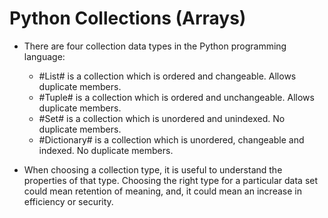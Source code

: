 # Python Collections (Arrays)
* There are four collection data types in the Python programming language:

   * #List# is a collection which is ordered and changeable. Allows duplicate members.
   * #Tuple# is a collection which is ordered and unchangeable. Allows duplicate members.
   * #Set# is a collection which is unordered and unindexed. No duplicate members.
   * #Dictionary# is a collection which is unordered, changeable and indexed. No duplicate members.
* When choosing a collection type, it is useful to understand the properties of that type. Choosing the right type for a particular data set could mean retention of meaning, and, it could mean an increase in efficiency or security.

